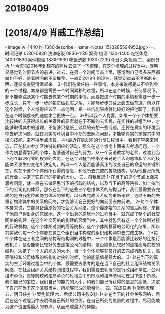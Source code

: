 # 20180409

# [2018/4/9 肖威工作总结]
<image w=1440 h=1080 describe= name=Notes_1523285594952.jpg>
一、时间记录
0730-0830 洗漱吃饭
0830-1130 案例 梳理
1130-1400 吃饭休息
1400-1830 案例梳理
1830-1930 吃饭洗漱
1930-2230 今日头条视频
二、案例分析
1+今天将2016年到现在的照片去做了一下梳理，在这个梳理的过程当中，就明显感觉到时间节点的前进，过去，在另一个时间节点上面，感觉到自己很多东西都做的不好，随着时间的不断推移，一直到2018年的现在，感觉到过去不清晰的东西，逐渐变得更清晰起来。
2+我们在做任何一件事情，本身来说都是从不会到会的一个过程，本身都是需要一个时间累积的过程，所以在这个时候，任何情况下，都不能够跳跃某个时期去做某个时期的事情，而要把这个时期的事情都需要一步一步成长，只有一步一步的把它做扎实之后，才能够步步的往上面去做前进，所以在这个时候，个人觉得应该早一点他困，把一些坑能够找得比较好的把他聊了，我们在这个时候成长的速度才会更快一点。
3+所以我个人觉得，如果一个个个体想要比较快的去获得成长的关键性的要素就在于不断的去实践，在实践的过程当中，才能够取得其中的道理，不能够只是纸上谈兵的去想一些问题，还要在真实的环境当中去解决问题，就在真实的环境当中不断的去解决问题，才能够真实的掌握其中的核心技能，来不得半点虚假。
4+最近在朋友圈的分享过程当中，看到了李笑来同志，正在杭州参加区块链的相应的活动，那么在这个维度上面来去考虑问题，一个作为初登得学历的个体，能够通过自己的努力，从一个英语教学的老师，过渡到当下的互联网行业的投资的大佬，在这个过程当中本身来说是个人的思维和个人的技能体系发生的变化所决定的，所以一个人是否能够真正的改变自己的命运的关键所在，就在于这个个体他所获得的信息，和他所去完成的技能结构，以及他自己所处的行业，决定了它自己的能量的大小。
三、自我反思
1+在当下的这个节点上面来思考问题，就一直在去做反思当下的行政的结构，以及当下的高等院校，加上搞当下的公司化的体系，那么在当下的这些三个思维体系的结构当中，我们最需要去完成的是自我定位和能力体系的重构，以及去完成关系网的重新组建，通过不断的去重新构建其中的关系的网络，才能够让自己更好的向前面去做前进。
2+每个个体本身来说，它都具备最原始的社会关系网络，这个最原始的关系的售后网络，来自于他自己得出身的原居地，这一个出身的原居地的过程当中，就完成了整个的社交网络的构建，在这个社交网络的构建的环境当中，其中就包含有这一个个体所对接的行政机构，这个个体所对剑的高等院校，这个个体所推荐的公司化的结果，所以其实我们每一个个体都在这三个组织当中构成的组织结构洞中去完成生存。
2+每个个体在这三者之间的结构等结构洞的过程中，一个个体是否能够比较好的连接行政机关，是否能够比较好的去连接公司的结构，是否能够比较好的连接高等院校的结构，决定了一个人的能力的大小，当一个个体能够非常好的去完成行政机关，高等院校和公司体系的结构的对接的时候，他的能量值是最大的。
3+处在当下的真实的生活环境过程当中的个体，最需要去思考的是在当下自己的社会组织结构关系网络，在社会组织关系结构网络过程中，我们需要去判断的是行政组织单位，公司组织单位，高等院校的组织单位的过程当中所形成的组织结构动在当下这个阶段，我们自己的定位，我们自己的能力的大小，和我们自己所获得的信息的高低，决定了自己在当下这个区域当中，所能够形成的能量体。
四、完成任务
1+案例梳理
五、明日任务
1+案例梳理
六、后续公司任务安排
1+处在当下的社会关系网络，然后在这个过程当中去明确自己所处的位置，在自己所处的位置的过程中，尽可能成为这个位置得最大的节点，从而形成最大的势能。
